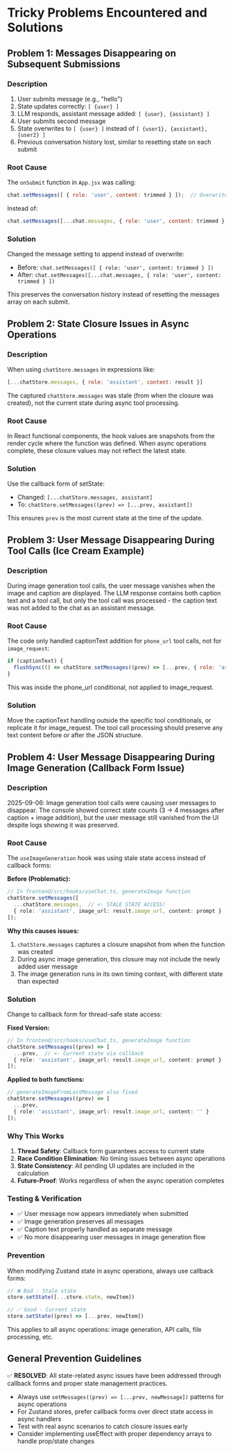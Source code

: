 # Tricky Problems Encountered and Solutions

## Problem 1: Messages Disappearing on Subsequent Submissions

### Description
1. User submits message (e.g., "hello")
2. State updates correctly: `[ {user} ]`
3. LLM responds, assistant message added: `[ {user}, {assistant} ]`
4. User submits second message
5. State overwrites to `[ {user} ]` instead of `[ {user1}, {assistant}, {user2} ]`
6. Previous conversation history lost, similar to resetting state on each submit

### Root Cause
The `onSubmit` function in `App.jsx` was calling:
```javascript
chat.setMessages([ { role: 'user', content: trimmed } ]);  // Overwrites array
```
Instead of:
```javascript
chat.setMessages([...chat.messages, { role: 'user', content: trimmed } ]);  // Appends
```

### Solution
Changed the message setting to append instead of overwrite:
- Before: `chat.setMessages([ { role: 'user', content: trimmed } ])`
- After: `chat.setMessages([...chat.messages, { role: 'user', content: trimmed } ])`

This preserves the conversation history instead of resetting the messages array on each submit.

## Problem 2: State Closure Issues in Async Operations

### Description
When using `chatStore.messages` in expressions like:
```javascript
[...chatStore.messages, { role: 'assistant', content: result }]
```

The captured `chatStore.messages` was stale (from when the closure was created), not the current state during async tool processing.

### Root Cause
In React functional components, the hook values are snapshots from the render cycle where the function was defined. When async operations complete, these closure values may not reflect the latest state.

### Solution
Use the callback form of setState:
- Changed: `[...chatStore.messages, assistant]`
- To: `chatStore.setMessages((prev) => [...prev, assistant])`

This ensures `prev` is the most current state at the time of the update.

## Problem 3: User Message Disappearing During Tool Calls (Ice Cream Example)

### Description
During image generation tool calls, the user message vanishes when the image and caption are displayed. The LLM response contains both caption text and a tool call, but only the tool call was processed - the caption text was not added to the chat as an assistant message.

### Root Cause
The code only handled captionText addition for `phone_url` tool calls, not for `image_request`:
```javascript
if (captionText) {
  flushSync(() => chatStore.setMessages((prev) => [...prev, { role: 'assistant', content: captionText }]));
}
```
This was inside the phone_url conditional, not applied to image_request.

### Solution
Move the captionText handling outside the specific tool conditionals, or replicate it for image_request. The tool call processing should preserve any text content before or after the JSON structure.

## Problem 4: User Message Disappearing During Image Generation (Callback Form Issue)

### Description
2025-09-06: Image generation tool calls were causing user messages to disappear. The console showed correct state counts (3 → 4 messages after caption + image addition), but the user message still vanished from the UI despite logs showing it was preserved.

### Root Cause
The `useImageGeneration` hook was using stale state access instead of callback forms:

**Before (Problematic):**
```typescript
// In frontend/src/hooks/useChat.ts, generateImage function
chatStore.setMessages([
  ...chatStore.messages,  // <- STALE STATE ACCESS!
  { role: 'assistant', image_url: result.image_url, content: prompt }
]);
```

**Why this causes issues:**
1. `chatStore.messages` captures a closure snapshot from when the function was created
2. During async image generation, this closure may not include the newly added user message
3. The image generation runs in its own timing context, with different state than expected

### Solution
Change to callback form for thread-safe state access:

**Fixed Version:**
```typescript
// In frontend/src/hooks/useChat.ts, generateImage function
chatStore.setMessages((prev) => [
  ...prev,  // <- Current state via callback
  { role: 'assistant', image_url: result.image_url, content: prompt }
]);
```

**Applied to both functions:**
```typescript
// generateImageFromLastMessage also fixed
chatStore.setMessages((prev) => [
  ...prev,
  { role: 'assistant', image_url: result.image_url, content: '' }
]);
```

### Why This Works
1. **Thread Safety**: Callback form guarantees access to current state
2. **Race Condition Elimination**: No timing issues between async operations
3. **State Consistency**: All pending UI updates are included in the calculation
4. **Future-Proof**: Works regardless of when the async operation completes

### Testing & Verification
- ✅ User message now appears immediately when submitted
- ✅ Image generation preserves all messages
- ✅ Caption text properly handled as separate message
- ✅ No more disappearing user messages in image generation flow

### Prevention
When modifying Zustand state in async operations, always use callback forms:
```typescript
// ❌ Bad - Stale state
store.setState([...store.state, newItem])

// ✅ Good - Current state
store.setState((prev) => [...prev, newItem])
```

This applies to all async operations: image generation, API calls, file processing, etc.

## General Prevention Guidelines
✅ **RESOLVED**: All state-related async issues have been addressed through callback forms and proper state management practices.

- Always use `setMessages((prev) => [...prev, newMessage])` patterns for async operations
- For Zustand stores, prefer callback forms over direct state access in async handlers
- Test with real async scenarios to catch closure issues early
- Consider implementing useEffect with proper dependency arrays to handle prop/state changes